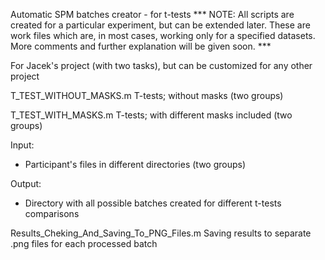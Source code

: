 Automatic SPM batches creator - for t-tests
*** NOTE: All scripts are created for a particular experiment, but can be extended later. These are work files which are, in most cases, working only for a specified datasets. More comments and further explanation will be given soon. ***

For Jacek's project (with two tasks), but can be customized for any other project

T_TEST_WITHOUT_MASKS.m
T-tests; without masks (two groups)

T_TEST_WITH_MASKS.m
T-tests; with different masks included (two groups)

Input:
- Participant's files in different directories (two groups)

Output:
- Directory with all possible batches created for different t-tests comparisons

Results_Cheking_And_Saving_To_PNG_Files.m
Saving results to separate .png files for each processed batch
